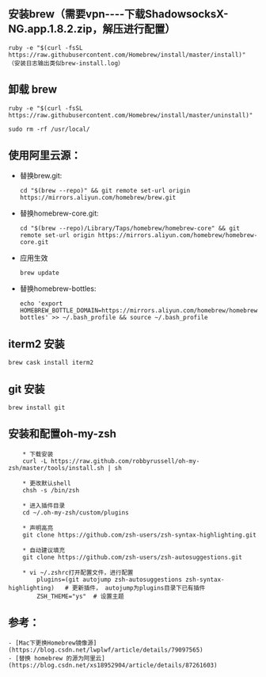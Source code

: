 ## 安装brew（需要vpn----下载ShadowsocksX-NG.app.1.8.2.zip，解压进行配置）
```
ruby -e "$(curl -fsSL https://raw.githubusercontent.com/Homebrew/install/master/install)"
（安装日志输出类似brew-install.log）
```

## 卸载 brew
```
ruby -e "$(curl -fsSL https://raw.githubusercontent.com/Homebrew/install/master/uninstall)"

sudo rm -rf /usr/local/
```

## 使用阿里云源：

* 替换brew.git:
    ```
    cd "$(brew --repo)" && git remote set-url origin https://mirrors.aliyun.com/homebrew/brew.git

* 替换homebrew-core.git:
    ```
    cd "$(brew --repo)/Library/Taps/homebrew/homebrew-core" && git remote set-url origin https://mirrors.aliyun.com/homebrew/homebrew-core.git
    ```

* 应用生效
    ```
    brew update
    ```

* 替换homebrew-bottles:
    ```
    echo 'export HOMEBREW_BOTTLE_DOMAIN=https://mirrors.aliyun.com/homebrew/homebrew-bottles' >> ~/.bash_profile && source ~/.bash_profile
    ```
## iterm2 安装
```
brew cask install iterm2
```

## git 安装
```
brew install git
```

## 安装和配置oh-my-zsh
```
    * 下载安装
    curl -L https://raw.github.com/robbyrussell/oh-my-zsh/master/tools/install.sh | sh

    * 更改默认shell
    chsh -s /bin/zsh

    * 进入插件目录
    cd ~/.oh-my-zsh/custom/plugins

    * 声明高亮
    git clone https://github.com/zsh-users/zsh-syntax-highlighting.git

    * 自动建议填充
    git clone https://github.com/zsh-users/zsh-autosuggestions.git

    * vi ~/.zshrc打开配置文件，进行配置        
        plugins=(git autojump zsh-autosuggestions zsh-syntax-highlighting)   # 更新插件， autojump为plugins目录下已有插件
        ZSH_THEME="ys"  # 设置主题
```

## 参考：
    - [Mac下更换Homebrew镜像源](https://blog.csdn.net/lwplwf/article/details/79097565)
    - [替换 homebrew 的源为阿里云](https://blog.csdn.net/xs18952904/article/details/87261603)